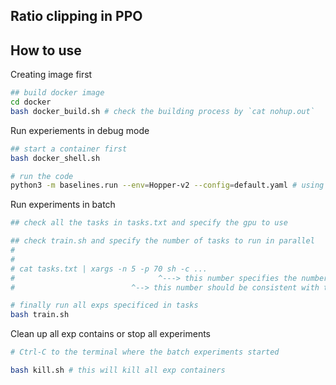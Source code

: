 ## Ratio clipping in PPO

## How to use
Creating image first
```bash 
## build docker image
cd docker
bash docker_build.sh # check the building process by `cat nohup.out` 
```

Run experiements in debug mode
```bash 
## start a container first
bash docker_shell.sh

# run the code
python3 -m baselines.run --env=Hopper-v2 --config=default.yaml # using default config in configs folder
```

Run experiments in batch
```bash 
## check all the tasks in tasks.txt and specify the gpu to use

## check train.sh and specify the number of tasks to run in parallel
# 
#
# cat tasks.txt | xargs -n 5 -p 70 sh -c ...
#                                ^---> this number specifies the number of tasks to run in parrallel 
#                          ^--> this number should be consistent with the setup (i.e., number of columns) in tasks.txt

# finally run all exps specificed in tasks
bash train.sh
```

Clean up all exp contains or stop all experiments
```bash
# Ctrl-C to the terminal where the batch experiments started

bash kill.sh # this will kill all exp containers
```
